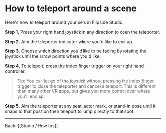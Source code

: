 # How to teleport around a scene

Here's how to teleport around your sets in Flipside Studio.

**Step 1.** Press your right hand joystick in any direction to open the teleporter.

**Step 2.** Aim the teleporter indicator where you'd like to end up.

**Step 3.** Choose which direction you'd like to be facing by rotating the joystick until the arrow points where you'd like.

**Step 4.** To teleport, press the index finger trigger on your right hand controller.

> Tip: You can let go of the joystick without pressing the index finger trigger to close the teleporter and cancel a teleport. This is different than many other VR apps, but gives you more control over where you'll end up.

**Step 5.** Aim the teleporter at any seat, actor mark, or stand-in pose until it snaps to that position then teleport to jump directly to that spot.

---

Back: [[Studio / How tos]]
